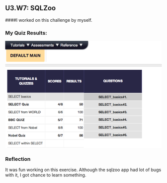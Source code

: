 ## U3.W7: SQLZoo

####I worked on this challenge by myself.



### My Quiz Results:
<!-- Include the link to your image (saved in the imgs folder) to display it inline. -->
![SQLZOO.png](../imgs/SQLZOO.png)





### Reflection
It was fun working on this exercise. Although the sqlzoo app had lot of bugs with it, I got chance to learn something.